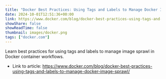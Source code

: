 ```yaml
---
title: "Docker Best Practices: Using Tags and Labels to Manage Docker Image Sprawl"
date: 2024-10-01T12:51:36+00:00
link: https://www.docker.com/blog/docker-best-practices-using-tags-and-labels-to-manage-docker-image-sprawl/
showShare: false
showReadTime: false
thumbnail: images/docker.png
tags: ["docker.com"]
---
```

Learn best practices for using tags and labels to manage image sprawl in Docker container workflows.

- Link to article: https://www.docker.com/blog/docker-best-practices-using-tags-and-labels-to-manage-docker-image-sprawl/